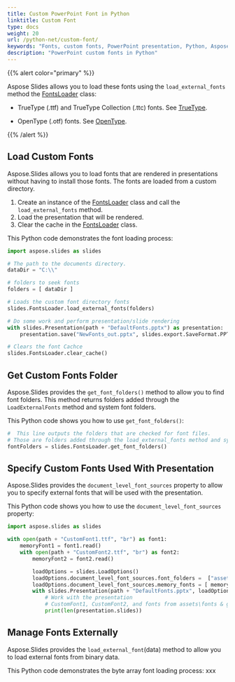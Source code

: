 ```yaml
---
title: Custom PowerPoint Font in Python
linktitle: Custom Font
type: docs
weight: 20
url: /python-net/custom-font/
keywords: "Fonts, custom fonts, PowerPoint presentation, Python, Aspose.Slides for Python via .NET"
description: "PowerPoint custom fonts in Python"
---
```


{{% alert color="primary" %}} 

Aspose Slides allows you to load these fonts using the `load_external_fonts` method the [FontsLoader](https://reference.aspose.com/slides/python-net/aspose.slides/fontsloader/) class:

* TrueType (.ttf) and TrueType Collection (.ttc) fonts. See [TrueType](https://en.wikipedia.org/wiki/TrueType).

* OpenType (.otf) fonts. See [OpenType](https://en.wikipedia.org/wiki/OpenType).

{{% /alert %}}

## **Load Custom Fonts**

Aspose.Slides allows you to load fonts that are rendered in presentations without having to install those fonts. The fonts are loaded from a custom directory. 

1. Create an instance of the [FontsLoader](https://reference.aspose.com/slides/python-net/aspose.slides/fontsloader/) class and call the `load_external_fonts` method.
2. Load the presentation that will be rendered.
3. Clear the cache in the [FontsLoader](https://reference.aspose.com/slides/python-net/aspose.slides/fontsloader/) class.

This Python code demonstrates the font loading process:

```python
import aspose.slides as slides

# The path to the documents directory.
dataDir = "C:\\"

# folders to seek fonts
folders = [ dataDir ]

# Loads the custom font directory fonts
slides.FontsLoader.load_external_fonts(folders)

# Do some work and perform presentation/slide rendering
with slides.Presentation(path + "DefaultFonts.pptx") as presentation:
    presentation.save("NewFonts_out.pptx", slides.export.SaveFormat.PPTX)

# Clears the font Cachce
slides.FontsLoader.clear_cache()
```

## **Get Custom Fonts Folder**
Aspose.Slides provides the `get_font_folders()` method to allow you to find font folders. This method returns folders added through the `LoadExternalFonts` method and system font folders.

This Python code shows you how to use `get_font_folders()`:

```python
#  This line outputs the folders that are checked for font files.
# Those are folders added through the load_external_fonts method and system font folders.
fontFolders = slides.FontsLoader.get_font_folders()

```


## **Specify Custom Fonts Used With Presentation**
Aspose.Slides provides the `document_level_font_sources` property to allow you to specify external fonts that will be used with the presentation.

This Python code shows you how to use the `document_level_font_sources` property:

```python
import aspose.slides as slides

with open(path + "CustomFont1.ttf", "br") as font1:
    memoryFont1 = font1.read()
    with open(path + "CustomFont2.ttf", "br") as font2:
        memoryFont2 = font2.read()

        loadOptions = slides.LoadOptions()
        loadOptions.document_level_font_sources.font_folders =  ["assets\\fonts", "global\\fonts"] 
        loadOptions.document_level_font_sources.memory_fonts = [ memoryFont1, memoryFont2 ]
        with slides.Presentation(path + "DefaultFonts.pptx", loadOptions) as presentation:
            # Work with the presentation
            # CustomFont1, CustomFont2, and fonts from assets\fonts & global\fonts folders and their subfolders are available to the presentation
            print(len(presentation.slides))
```

## **Manage Fonts Externally**

Aspose.Slides provides the `load_external_font`(data) method to allow you to load external fonts from binary data.

This Python code demonstrates the byte array font loading process: xxx

```python

```


